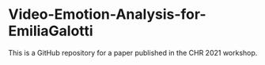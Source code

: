 # Video-Emotion-Analysis-for-EmiliaGalotti
This is a GitHub repository for a paper published in the CHR 2021 workshop.
